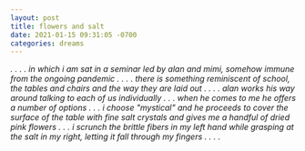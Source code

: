 ```yaml
---
layout: post
title: flowers and salt
date: 2021-01-15 09:31:05 -0700
categories: dreams
---
```


*. . . . in which i am sat in a seminar led by alan and mimi, somehow immune from the ongoing pandemic . . . . there is something reminiscent of school, the tables and chairs and the way they are laid out . . . . alan works his way around talking to each of us individually . . . when he comes to me he offers a number of options . . . i choose "mystical" and he proceeds to cover the surface of the table with fine salt crystals and gives me a handful of dried pink flowers . . . i scrunch the brittle fibers in my left hand while grasping at the salt in my right, letting it fall through my fingers . . . .*
